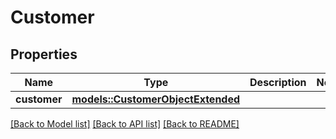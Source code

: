 # Customer

## Properties

Name | Type | Description | Notes
------------ | ------------- | ------------- | -------------
**customer** | [**models::CustomerObjectExtended**](CustomerObjectExtended.md) |  | 

[[Back to Model list]](../README.md#documentation-for-models) [[Back to API list]](../README.md#documentation-for-api-endpoints) [[Back to README]](../README.md)


